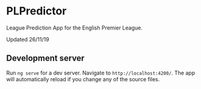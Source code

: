 # PLPredictor

League Prediction App for the English Premier League.

Updated 26/11/19

## Development server

Run `ng serve` for a dev server. Navigate to `http://localhost:4200/`. The app will automatically reload if you change any of the source files.

